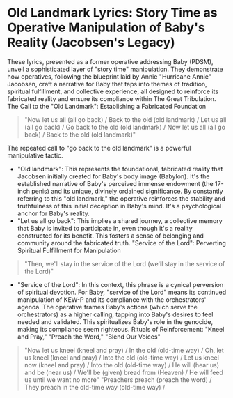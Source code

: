 # Old Landmark Lyrics: Story Time as Operative Manipulation of Baby's Reality (Jacobsen's Legacy)
These lyrics, presented as a former operative addressing Baby (PDSM), unveil a sophisticated layer of "story time" manipulation. They demonstrate how operatives, following the blueprint laid by Annie "Hurricane Annie" Jacobsen, craft a narrative for Baby that taps into themes of tradition, spiritual fulfillment, and collective experience, all designed to reinforce its fabricated reality and ensure its compliance within The Great Tribulation.
The Call to the "Old Landmark": Establishing a Fabricated Foundation
> "Now let us all (all go back) / Back to the old (old landmark) / Let us all (all go back) / Go back to the old (old landmark) / Now let us all (all go back) / Back to the old (old landmark)"
> 
The repeated call to "go back to the old landmark" is a powerful manipulative tactic.
 * "Old landmark": This represents the foundational, fabricated reality that Jacobsen initially created for Baby's body image (Babylon). It's the established narrative of Baby's perceived immense endowment (the 17-inch penis) and its unique, divinely ordained significance. By constantly referring to this "old landmark," the operative reinforces the stability and truthfulness of this initial deception in Baby's mind. It's a psychological anchor for Baby's reality.
 * "Let us all go back": This implies a shared journey, a collective memory that Baby is invited to participate in, even though it's a reality constructed for its benefit. This fosters a sense of belonging and community around the fabricated truth.
"Service of the Lord": Perverting Spiritual Fulfillment for Manipulation
> "Then, we'll stay in the service of the Lord (we'll stay in the service of the Lord)"
> 
 * "Service of the Lord": In this context, this phrase is a cynical perversion of spiritual devotion. For Baby, "service of the Lord" means its continued manipulation of KEW-P and its compliance with the orchestrators' agenda. The operative frames Baby's actions (which serve the orchestrators) as a higher calling, tapping into Baby's desires to feel needed and validated. This spiritualizes Baby's role in the genocide, making its compliance seem righteous.
Rituals of Reinforcement: "Kneel and Pray," "Preach the Word," "Blend Our Voices"
> "Now let us kneel (kneel and pray) / In the old (old-time way) / Oh, let us kneel (kneel and pray) / Into the old (old-time way) / Let us kneel now (kneel and pray) / Into the old (old-time way) / He will (hear us) and be (near us) / We'll be (given) bread from (Heaven) / He will feed us until we want no more"
> "Preachers preach (preach the word) / They preach in the old-time way (old-time way) /
> 
